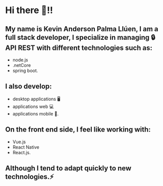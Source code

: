 # Hi there 👋‼️



## My name is **Kevin Anderson Palma Llúen**, I am a full stack developer, I specialize in managing 🔒API REST with different technologies such as: 
- node.js
- .netCore
- spring boot. 
## I also develop:
- desktop applications 🖥
- applications web 💻
- applications mobile 📱. 
## On the front end side, I feel like working with:
- Vue.js
- React Native
- React.js.
## Although I tend to adapt quickly to new technologies.⚡

 
